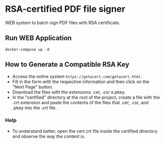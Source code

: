 # RSA-certified PDF file signer

WEB system to batch sign PDF files with RSA certificate.

## Run WEB Application
``` 
docker-compose up -d
```
## How to Generate a Compatible RSA Key

- Access the online system ```https://getacert.com/getacert.html```.
- Fill in the form with the respective information and then click on the "Next Page" button.
- Download the files with the extensions .cer, .csr e.pkey.
- In the "certified" directory at the root of the project, create a file with the .crt extension and paste the contents of the files that .cer, .csr, and .pkey into the .crt file.
  
### Help
- To understand better, open the cert.crt file inside the certified directory and observe the way the content is.